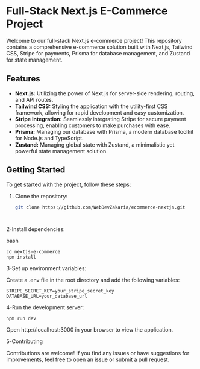# Full-Stack Next.js E-Commerce Project

Welcome to our full-stack Next.js e-commerce project! This repository contains a comprehensive e-commerce solution built with Next.js, Tailwind CSS, Stripe for payments, Prisma for database management, and Zustand for state management.

## Features

- **Next.js:** Utilizing the power of Next.js for server-side rendering, routing, and API routes.
- **Tailwind CSS:** Styling the application with the utility-first CSS framework, allowing for rapid development and easy customization.
- **Stripe Integration:** Seamlessly integrating Stripe for secure payment processing, enabling customers to make purchases with ease.
- **Prisma:** Managing our database with Prisma, a modern database toolkit for Node.js and TypeScript.
- **Zustand:** Managing global state with Zustand, a minimalistic yet powerful state management solution.

## Getting Started

To get started with the project, follow these steps:

1. Clone the repository:

   ```bash
   git clone https://github.com/WebDevZakaria/ecommerce-nextjs.git




2-Install dependencies:

bash

    cd nextjs-e-commerce
    npm install

    
3-Set up environment variables:

Create a .env file in the root directory and add the following variables:


    STRIPE_SECRET_KEY=your_stripe_secret_key
    DATABASE_URL=your_database_url
    
    
4-Run the development server:

    npm run dev

 Open     http://localhost:3000 in your browser to view the application.


 5-Contributing
 
Contributions are welcome! If you find any issues or have suggestions for improvements, feel free to open an issue or submit a pull request.
